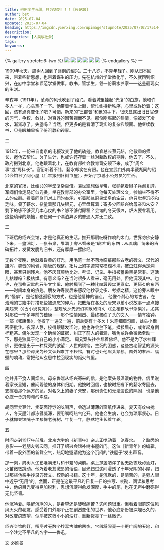 ```yaml
---
title: 他用半生光阴，只为铸剑！！！【传记30】
author: bst
date: 2025-07-04
updated: 2025-07-04
headimg: https://imgcdn.yaerxing.com/upimage/stupnote/2025/07/02/1751442153_12009103_5193.jpg
description: 
categories: [人类与社会]
tags: 
keywords: 
---
```


{% gallery stretch::6::two %}
![](https://imgcdn.yaerxing.com/upimage/stupnote/2025/07/02/1751442153_12009103_5193.jpg)
![](https://imgcdn.yaerxing.com/upimage/stupnote/2025/07/02/1751442156_12009103_5714.jpg)
![](https://imgcdn.yaerxing.com/upimage/stupnote/2025/07/02/1751442159_12009103_3934.jpg)
![](https://imgcdn.yaerxing.com/upimage/stupnote/2025/07/02/1751442162_12009103_4332.jpg)
![](https://imgcdn.yaerxing.com/upimage/stupnote/2025/07/02/1751442164_12009103_1630.jpg)
![](https://imgcdn.yaerxing.com/upimage/stupnote/2025/07/02/1751442166_12009103_9725.jpg)
{% endgallery %}
一

1909年秋天，周树人回到了阔别的绍兴。二十八岁，不算年轻了。刚从日本回来，带着些新思想，也带着谋生的压力。先在杭州的学堂教化学，不久就回到绍兴，在府中学堂和师范学堂做事。教书，管学生，领一份薪水养家——这是最现实的生活。

辛亥年（1911年），革命的风也吹到了绍兴。看着城里挂起“光复”的白旗，他和许多人一样，心头热了一下。他带着学生上街，帮忙维持新秩序，心里或许盼着：这回，该有点真变化了吧？可惜，新来的“王都督”和他的手下，很快显露出旧日官僚的习气，争权、敛财，对百姓的困苦视而不见。那份刚燃起的热情，像被泼了冷水，渐渐凉了。失望吗？当然。但更多的是看清了现实的复杂和顽固。他继续教书，只是眼神里多了份沉静和观察。

二

1912年，一份来自南京的电报改变了他的轨迹。教育总长蔡元培，他敬重的师长，邀他去帮忙。为了生计，也或许还存着一丝对新政权的期待，他去了。不久，政府搬到北京，他也跟着北上，在教育部社会教育司安顿下来，成了“周佥事”或“周科长”。官衔听着不错，薪水却实在有限。他在宣武门外南半截胡同的绍兴会馆租了间小屋（后来搬到补树书屋），开始了京城小公务员的生活。

北京的官场，比绍兴的学堂复杂百倍。袁世凯想做皇帝，张勋拖着辫子兵闹复辟，军阀们像走马灯似的换。坐在教育部的办公室里，他每天处理公文，参加些不得不去的应酬。看着同僚们对上司的奉承，听着那些冠冕堂皇的空话，他只觉得沉闷和乏味。领了薪水，掂量着那几块银元，心里盘算着：寄多少回绍兴给母亲和朱安？剩下的够不够买几本心仪的书？够不够付房租？会馆的冬天很冷，炉火要省着用。这些琐碎的烦恼，和任何一个漂泊异乡的普通人并无二致。

三

下班后的绍兴会馆，才是他真正的生活。推开那扇吱呀作响的木门，世界仿佛安静下来。一盏油灯，一张书桌，堆满了旁人看来是“破烂”的东西：从琉璃厂淘来的古碑拓片，发黄发脆的旧书，还有厚厚一摞佛经。

无数个夜晚，他就着昏黄的灯光，用毛笔一丝不苟地临摹那些古老的碑文。汉代的雄浑，魏晋的风骨，隋唐的规整。拓片上的字迹常常模糊不清，被虫蛀得满是洞眼，甚至只剩残片。他不厌其烦地比对、考证、记录。手指被墨染黑是常事。这活儿枯燥吗？极枯燥。有意义吗？在当时很多人看来，毫无用处。但他沉浸其中。也许，在那些沉默的石头文字里，他触摸到了一种比喧嚣现实更真实、更恒久的东西——时间本身的痕迹。朋友许寿裳后来感叹他抄录之多、考据之精，这份旁人眼中的“怪癖”，是他排遣孤寂的方式，也是他精神的锚点。
他像个耐心的考古者，在浩瀚的古籍中打捞那些被遗忘的碎片。把散落在各处的唐宋以前小说故事一点点搜集起来（《古小说钩沉》），整理故乡先贤们零散的诗文（《会稽郡故书杂集》）。尤其对那位一千多年前的嵇康——那个性情刚烈、最终被砍了头的文人——情有独钟。一部《嵇康集》，他校了一遍又一遍，前后竟有十多次！朱笔细细勾画，蝇头小楷密密批注。夜深人静，校得眼睛发涩时，他也许会放下笔，揉揉眉心，或者起身倒杯粗茶。偶尔发现一个确凿的证据，纠正了前人的错漏，嘴角或许会微微牵动一下，那是独属于他自己的小小满足。
周兄案头往往堆着佛经。他不是为了求神拜佛，更像是出于一种探究的欲望：人世的烦恼，生死的困惑，这些古老智慧的源头在哪里？那些深奥的经文读起来并不轻松，有时也让他眉头紧锁。窗外的市声、隔壁的响动，常把他从玄思中拉回现实的烟火气里。

四

他并非不食人间烟火。母亲鲁瑞从绍兴寄来的信，是他案头最温暖的物件。信里说着家长里短，催问着他的身体和归期。他按时回信，也按时把省下的薪水寄回去，支撑着那个远方的家。对名义上的妻子朱安，那份责任和无法言说的隔阂，也是他心底一份沉甸甸的牵挂。

胡同里卖豆汁、卖硬面饽饽的吆喝声，会透过薄薄的窗纸传进来。夏天有蚊虫扰人，冬天墨汁都冻得凝滞，要用嘴呵热气化开。他也会生病，也会为琐事烦心。日子就像会馆院子里那棵老槐树，年复一年，静默地生长着年轮。

五

时间走到1917年前后。北京大学的《新青年》杂志正搅动着一池春水。一个熟悉的身影——老朋友钱玄同，推开了绍兴会馆补树书屋的门。这位《新青年》的编辑，带着一股外面的新鲜空气，热切地邀请他为这个沉闷的“铁屋子”发出声音。

那一刻，周树人坐在堆满拓片和书籍的桌前。桌上那盏陪伴了他无数夜晚的油灯，火苗微微跳动。他听着老友激昂的话语，目光扫过这间浸透了十年光阴的小屋，扫过那些他亲手抄录的碑文、校勘的书籍。这十年，是沉默的，是清苦的，是旁人眼中近乎“无用”的。然而，正是在这最平凡的日复一日的抄写、校勘、阅读和思考中，他的目光变得更加锐利，思想沉淀得愈发深厚，手中的笔，也在无声中磨砺得无比坚韧。

他沉吟着。唤醒沉睡的人，是希望还是徒增痛苦？这问题很重。但看着眼前这位风风火火的老友，感受着门外那个正在剧烈变化的世界，他心底那份被深埋已久的、对改变的热望，似乎被这盏小小的油灯，重新拨亮了一丝微光。

绍兴会馆的灯，照亮过无数个抄写古碑的寒夜。它即将照亮一个更广阔的天地，和一个注定不平凡的名字——鲁迅。

文 必刷禵
